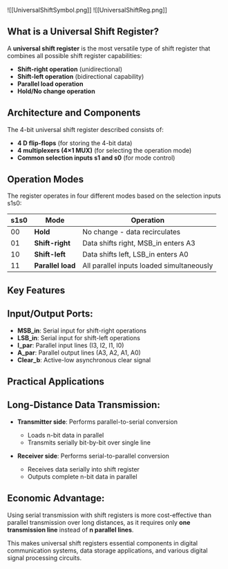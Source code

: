 ![[UniversalShiftSymbol.png]]
![[UniversalShiftReg.png]]

## What is a Universal Shift Register?

A **universal shift register** is the most versatile type of shift register that combines all possible shift register capabilities:

- **Shift-right operation** (unidirectional)
- **Shift-left operation** (bidirectional capability)
- **Parallel load operation**
- **Hold/No change operation**

## Architecture and Components

The 4-bit universal shift register described consists of:

- **4 D flip-flops** (for storing the 4-bit data)
- **4 multiplexers (4×1 MUX)** (for selecting the operation mode)
- **Common selection inputs s1 and s0** (for mode control)

## Operation Modes

The register operates in four different modes based on the selection inputs s1s0:

|s1s0|Mode|Operation|
|---|---|---|
|00|**Hold**|No change - data recirculates|
|01|**Shift-right**|Data shifts right, MSB_in enters A3|
|10|**Shift-left**|Data shifts left, LSB_in enters A0|
|11|**Parallel load**|All parallel inputs loaded simultaneously|

## Key Features

## Input/Output Ports:

- **MSB_in**: Serial input for shift-right operations
- **LSB_in**: Serial input for shift-left operations
- **I_par**: Parallel input lines (I3, I2, I1, I0)
- **A_par**: Parallel output lines (A3, A2, A1, A0)
- **Clear_b**: Active-low asynchronous clear signal

## Practical Applications

## Long-Distance Data Transmission:

- **Transmitter side**: Performs parallel-to-serial conversion
    
    - Loads n-bit data in parallel
    - Transmits serially bit-by-bit over single line

- **Receiver side**: Performs serial-to-parallel conversion
    
    - Receives data serially into shift register
    - Outputs complete n-bit data in parallel

## Economic Advantage:

Using serial transmission with shift registers is more cost-effective than parallel transmission over long distances, as it requires only **one transmission line** instead of **n parallel lines**.

This makes universal shift registers essential components in digital communication systems, data storage applications, and various digital signal processing circuits.